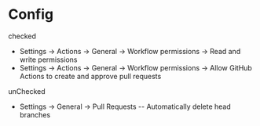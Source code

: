 # Config

checked
- Settings -> Actions -> General -> Workflow permissions -> Read and write permissions
- Settings -> Actions -> General -> Workflow permissions ->
Allow GitHub Actions to create and approve pull requests

unChecked
- Settings -> General -> Pull Requests -- Automatically delete head branches
